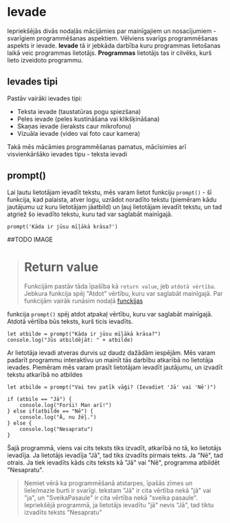 # Ievade

Iepriekšējās divās nodaļās mācijāmies par mainīgajiem un nosacījumiem - svarīgiem programmēšanas aspektiem. Vēlviens svarīgs programmēšanas aspekts ir ievade. **Ievade** tā ir jebkāda darbība kuru programmas lietošanas laikā veic programmas lietotājs. **Programmas** lietotājs tas ir cilvēks, kurš lieto izveidoto programmu.

## Ievades tipi

Pastāv vairāki ievades tipi:
 * Teksta ievade (taustatūras pogu spiezšana)
 * Peles ievade (peles kustināšana vai klikšķināšana)
 * Skaņas ievade (ieraksts caur mikrofonu)
 * Vizuāla ievade (video vai foto caur kamera)

Takā mēs mācāmies programmēšanas pamatus, mācīsimies arī visvienkāršāko ievades tipu - teksta ievadi

## prompt()

Lai ļautu lietotājam ievadīt tekstu, mēs varam lietot funkciju `prompt()` - šī funkcija, kad palaista, atver logu, uzrādot noradīto tekstu (piemēram kādu jautājumu uz kuru lietotājam jāatbild) un ļauj lietotājam ievadīt tekstu, un tad atgriež šo ievadīto tekstu, kuru tad var saglabāt mainīgajā.

```
prompt('Kāda ir jūsu mīļākā krāsa?')
```

##TODO IMAGE

> # Return value
> Funkcijām pastāv tāda īpašība kā `return value`, jeb `atdotā vērtība`. Jebkura funkcija spēj "Atdot" vērtību, kuru var saglabāt mainīgajā. Par funkcijām vairāk runāsim nodaļā [funckijas](#)

funkcija `prompt()` spēj atdot atpakaļ vērtību, kuru var saglabāt mainīgajā. Atdotā vērtība būs teksts, kurš ticis ievadīts.

```
let atbilde = prompt("Kāda ir jūsu mīļākā krāsa?")
console.log("Jūs atbildējāt: " + atbilde)
```

Ar lietotāja ievadi atveras durvis uz daudz dažādām iespējām. Mēs varam padarīt programmu interaktīvu un mainīt tās darbību atkarībā no lietotāja ievades. Piemēram mēs varam prasīt lietotājam ievadīt jautājumu, un izvadīt tekstu atkarībā no atbildes

```
let atbilde = prompt("Vai tev patīk vāģi? (Ievadiet 'Jā' vai 'Nē')")

if (atbile == "Jā") {
    console.log("Forši! Man arī!")
} else if(atbilde == "Nē") {
    console.log("Ā, nu žēļ.")
} else {
    console.log("Nesapratu")
}
```

Šajā programmā, viens vai cits teksts tiks izvadīt, atkarībā no tā, ko lietotājs ievadīja. Ja lietotājs ievadīja "Jā", tad tiks izvadīts pirmais tekts. Ja "Nē", tad otrais. Ja tiek ievadīts kāds cits teksts kā "Jā" vai "Nē", programma atbildēt "Nesapratu".

> Ņemiet vērā ka programmēšanā atstarpes, īpašās zīmes un liele/mazie burti ir svarīgi. tekstam "Jā" ir cita vērtība nekā "jā" vai "ja", un "SveikaPasaule" ir cita vērtība nekā "sveika pasaule". Iepriekšējā programmā, ja lietotājs ievadītu "jā" nevis "Jā", tad tiktu izvadīts teksts "Nesapratu" 


